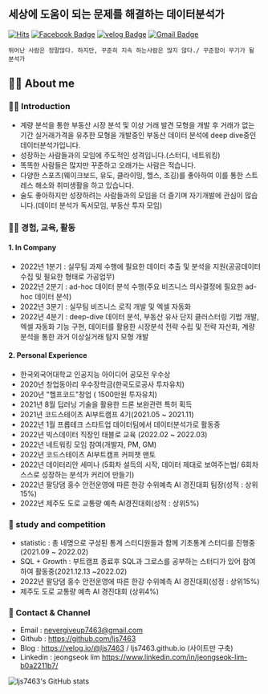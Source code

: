 ## 세상에 도움이 되는 문제를 해결하는 데이터분석가
[![Hits](https://hits.seeyoufarm.com/api/count/incr/badge.svg?url=https%3A%2F%2Fgithub.com%2Fljs7463&count_bg=%23DD727D&title_bg=%23CD3939&icon=&icon_color=%23CF9494&title=visit&edge_flat=false)](https://hits.seeyoufarm.com) [![Facebook Badge](https://img.shields.io/badge/-Facebook-1877f2?logo=facebook&logoColor=white&link={https://www.facebook.com/profile.php?id=100003668046363})]({https://www.facebook.com/profile.php?id=100003668046363})  [![velog Badge](http://img.shields.io/badge/-Study%20blog-black?style=flat-square&logo=velog.io&link=https://velog.io/@ljs7463)](https://velog.io/@ljs7463) [![Gmail Badge](https://img.shields.io/badge/Gmail-D14836?style=flat&logo=Gmail&logoColor=white)](mailto:nevergiveup7463@gmail.com)
```
뛰어난 사람은 정말많다. 하지만, 꾸준히 지속 하는사람은 많지 않다./ 꾸준함이 무기가 될 분석가
```

## 💁‍♂️ About me
### 👨‍💻 Introduction 
- 계량 분석을 통한 부동산 시장 분석 및 이상 거래 발견 모형을 개발 후 거래가 없는 기간 실거래가격을 유추한 모형을 개발중인 부동산 데이터 분석에 deep dive중인 데이터분석가입니다.
- 성장하는 사람들과의 모임에 주도적인 성격입니다.(스터디, 네트워킹)
- 똑똑한 사람들은 많지만 꾸준하고 오래가는 사람은 적습니다.
- 다양한 스포츠(웨이크보드, 유도, 클라이밍, 헬스, 조깅)를 좋아하여 이를 통한 스트레스 해소와 취미생활을 하고 있습니다.
- 술도 좋아하지만 성장하려는 사람들과의 모임을 더 즐기며 자기개발에 관심이 많습니다.(데이터 분석가 독서모임, 부동산 투자 모임)
 
 

### 🚴‍♂️ 경험, 교육, 활동 

#### 1. In Company 
- 2022년 1분기 : 실무팀 과제 수행에 필요한 데이터 추출 및 분석을 지원(공공데이터 수집 및 필요한 형태로 가공업무)
- 2022년 2분기 : ad-hoc 데이터 분석 수행(주요 비즈니스 의사결정에 필요한 ad-hoc 데이터 분석)
- 2022년 3분기 : 실무팀 비즈니스 로직 개발 및 엑셀 자동화
- 2022년 4분기 : deep-dive 데이터 분석, 부동산 유사 단지 클러스터링 기법 개발, 엑셀 자동화 기능 구현, 데이터를 활용한 시장분석 전략 수립 및 전략 자산화, 계량 분석을 통한 과거 이상실거래 탐지 모형 개발 

#### 2. Personal Experience
- 한국외국어대학교 인공지능 아이디어 공모전 우수상
- 2020년 창업동아리 우수장학금(한국도로공사 투자유치)
- 2020년 "헬프코드"창업 ( 1500만원 투자유치)
- 2021년 8월 딥러닝 기술을 활용한 드론 보완관련 특허 획득
- 2021년 코드스테이츠 AI부트캠프 4기(2021.05 ~ 2021.11)
- 2022년 1월 프롭테크 스타트업 데이터팀에서 데이터분석가로 활동중
- 2022년 빅스데이터 직장인 태블로 교육 (2022.02 ~ 2022.03)
- 2022년 네트워킹 모임 참여(개발자, PM, GM)
- 2022년 코드스테이츠 AI부트캠프 커피챗 맨토
- 2022년 데이터리안 세미나 (5회차 설득의 시작, 데이터 제대로 보여주는법/ 6회차 스스로 성장하는 분석가 커리어 만들기)
- 2022년 팔당댐 홍수 안전운영에 따른 한강 수위예측 AI 경진대회 팀장(성적 : 상위 15%)
- 2022년 제주도 도로 교통량 예측 AI경진대회(성적 : 상위5%)

### 👥 study and competition
- statistic : 총 네명으로 구성된 통계 스터디원들과 함께 기초통계 스터디를 진행중(2021.09 ~ 2022.02)
- SQL + Growth : 부트캠프 종료후 SQL과 그로스를 공부하는 스터디가 있어 참여하여 활동중(2021.12.13 ~2022.02)
- 2022년 팔당댐 홍수 안전운영에 따른 한강 수위예측 AI 경진대회(성정 : 상위15%)
- 제주도 도로 교통량 예측 AI 경진대회 (상위4%)


### 💼 Contact & Channel 
 - Email : nevergiveup7463@gmail.com 
 - Github : https://github.com/ljs7463
 - Blog : https://velog.io/@ljs7463 / ljs7463.github.io (사이트만 구축)
 - Linkedin : jeongseok lim <https://www.linkedin.com/in/jeongseok-lim-b0a2211b7/>










![ljs7463's GitHub stats](https://github-readme-stats.vercel.app/api?username=ljs7463&show_icons=true&theme=radical)

